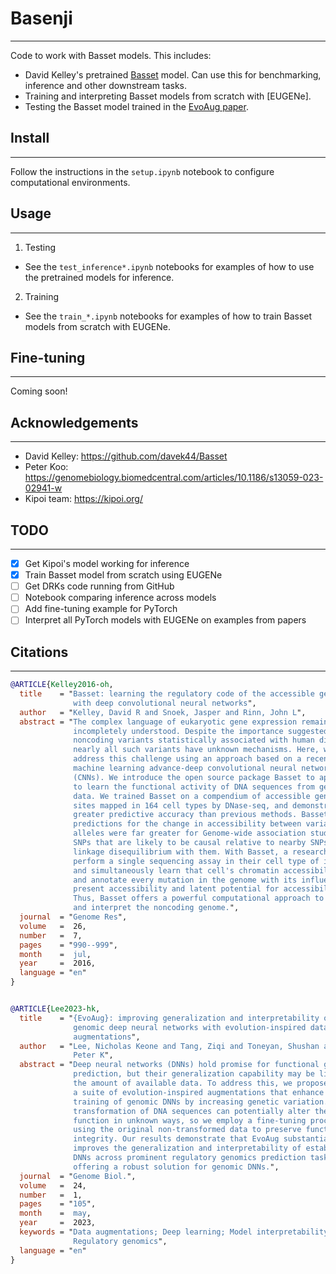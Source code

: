 # Basenji
---
Code to work with Basset models. This includes:
 - David Kelley's pretrained [Basset]() model. Can use this for benchmarking, inference and other downstream tasks.
 - Training and interpreting Basset models from scratch with [EUGENe].
 - Testing the Basset model trained in the [EvoAug paper](https://genomebiology.biomedcentral.com/articles/10.1186/s13059-023-02941-w).

## Install
---
Follow the instructions in the `setup.ipynb` notebook to configure computational environments.

## Usage
---
1. Testing
 - See the `test_inference*.ipynb` notebooks for examples of how to use the pretrained models for inference.

2. Training
 - See the `train_*.ipynb` notebooks for examples of how to train Basset models from scratch with EUGENe.
 
## Fine-tuning
---
Coming soon!

## Acknowledgements
---
- David Kelley: https://github.com/davek44/Basset
- Peter Koo: https://genomebiology.biomedcentral.com/articles/10.1186/s13059-023-02941-w
- Kipoi team: https://kipoi.org/

## TODO
---
- [x] Get Kipoi's model working for inference
- [x] Train Basset model from scratch using EUGENe
- [ ] Get DRKs code running from GitHub
- [ ] Notebook comparing inference across models
- [ ] Add fine-tuning example for PyTorch
- [ ] Interpret all PyTorch models with EUGENe on examples from papers

## Citations
---
```bibtex
@ARTICLE{Kelley2016-oh,
  title    = "Basset: learning the regulatory code of the accessible genome
              with deep convolutional neural networks",
  author   = "Kelley, David R and Snoek, Jasper and Rinn, John L",
  abstract = "The complex language of eukaryotic gene expression remains
              incompletely understood. Despite the importance suggested by many
              noncoding variants statistically associated with human disease,
              nearly all such variants have unknown mechanisms. Here, we
              address this challenge using an approach based on a recent
              machine learning advance-deep convolutional neural networks
              (CNNs). We introduce the open source package Basset to apply CNNs
              to learn the functional activity of DNA sequences from genomics
              data. We trained Basset on a compendium of accessible genomic
              sites mapped in 164 cell types by DNase-seq, and demonstrate
              greater predictive accuracy than previous methods. Basset
              predictions for the change in accessibility between variant
              alleles were far greater for Genome-wide association study (GWAS)
              SNPs that are likely to be causal relative to nearby SNPs in
              linkage disequilibrium with them. With Basset, a researcher can
              perform a single sequencing assay in their cell type of interest
              and simultaneously learn that cell's chromatin accessibility code
              and annotate every mutation in the genome with its influence on
              present accessibility and latent potential for accessibility.
              Thus, Basset offers a powerful computational approach to annotate
              and interpret the noncoding genome.",
  journal  = "Genome Res",
  volume   =  26,
  number   =  7,
  pages    = "990--999",
  month    =  jul,
  year     =  2016,
  language = "en"
}

```

```bibtex

@ARTICLE{Lee2023-hk,
  title    = "{EvoAug}: improving generalization and interpretability of
              genomic deep neural networks with evolution-inspired data
              augmentations",
  author   = "Lee, Nicholas Keone and Tang, Ziqi and Toneyan, Shushan and Koo,
              Peter K",
  abstract = "Deep neural networks (DNNs) hold promise for functional genomics
              prediction, but their generalization capability may be limited by
              the amount of available data. To address this, we propose EvoAug,
              a suite of evolution-inspired augmentations that enhance the
              training of genomic DNNs by increasing genetic variation. Random
              transformation of DNA sequences can potentially alter their
              function in unknown ways, so we employ a fine-tuning procedure
              using the original non-transformed data to preserve functional
              integrity. Our results demonstrate that EvoAug substantially
              improves the generalization and interpretability of established
              DNNs across prominent regulatory genomics prediction tasks,
              offering a robust solution for genomic DNNs.",
  journal  = "Genome Biol.",
  volume   =  24,
  number   =  1,
  pages    = "105",
  month    =  may,
  year     =  2023,
  keywords = "Data augmentations; Deep learning; Model interpretability;
              Regulatory genomics",
  language = "en"
}
```
